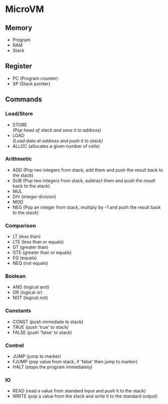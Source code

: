# MicroVM

## Memory
- Program
- RAM
- Stack

## Register
- PC (Program counter)
- SP (Stack pointer)

## Commands
### Load/Store
- STORE <address> (Pop head of stack and save it to address)
- LOAD <address> (Load data at address and push it to stack)
- ALLOC <immediate> (allocates a given number of cells)

### Arithmetic
- ADD (Pop two integers from stack, add them and push the result back to the stack)
- SUB (Pop two integers from stack, subtract them and push the result back to the stack)
- MUL
- DIV (integer division) 
- MOD
- NEG (Pop an integer from stack, multiply by -1 and push the result back to the stack)

### Comparison
- LT (less than)
- LTE (less than or equals)
- GT (greater than)
- GTE (greater than or equals)
- EQ (equals)
- NEQ (not equals)

### Boolean
- AND (logical and)
- OR (logical or)
- NOT (logical not)
	
### Constants
- CONST <immediate> (push immediate to stack)
- TRUE (push 'true' to stack)
- FALSE (push 'false' to stack)
	
### Control
- JUMP <marker> (jump to marker)
- FJUMP <marker> (pop value from stack, if 'false' then jump to marker)
- HALT (stops the program immediately)

### IO
- READ (read a value from standard input and push it to the stack)
- WRITE (pop a value from the stack and write it to the standard output)